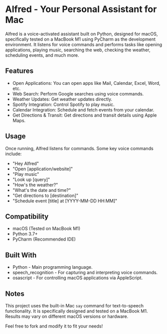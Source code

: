 
# Alfred - Your Personal Assistant for Mac

Alfred is a voice-activated assistant built on Python, designed for macOS, specifically tested on a MacBook M1 using PyCharm as the development environment. It listens for voice commands and performs tasks like opening applications, playing music, searching the web, checking the weather, scheduling events, and much more.

## Features

- Open Applications: You can open apps like Mail, Calendar, Excel, Word, etc.
- Web Search: Perform Google searches using voice commands.
- Weather Updates: Get weather updates directly.
- Spotify Integration: Control Spotify to play music.
- Calendar Integration: Schedule and fetch events from your calendar.
- Get Directions & Transit: Get directions and transit details using Apple Maps.

## Usage

Once running, Alfred listens for commands. Some key voice commands include:

- "Hey Alfred"
- "Open [application/website]"
- "Play music"
- "Look up [query]"
- "How's the weather?"
- "What's the date and time?"
- "Get directions to [destination]"
- "Schedule event [title] at [YYYY-MM-DD HH:MM]"

## Compatibility

- macOS (Tested on MacBook M1)
- Python 3.7+
- PyCharm (Recommended IDE)

## Built With

- Python - Main programming language.
- speech_recognition - For capturing and interpreting voice commands.
- osascript - For controlling macOS applications via AppleScript.

## Notes

This project uses the built-in Mac `say` command for text-to-speech functionality. It is specifically designed and tested on a MacBook M1. Results may vary on different macOS versions or hardware.

Feel free to fork and modify it to fit your needs!
